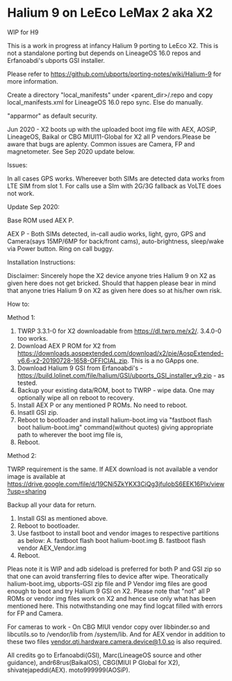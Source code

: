 # Halium 9 on LeEco LeMax 2 aka X2
WIP for H9

This is a work in progress at infancy Halium 9 porting to LeEco X2. This is not a standalone porting but depends on 
LineageOS 16.0 repos and Erfanoabdi's ubports GSI installer.

Please refer to https://github.com/ubports/porting-notes/wiki/Halium-9 for more information.

Create a directory "local_manifests" under <parent_dir>/.repo and copy local_manifests.xml for LineageOS 16.0 repo sync. Else do manually.

"apparmor" as default security. 

Jun 2020 -  X2 boots up with the uploaded boot img file with AEX, AOSiP, LineageOS, Baikal or CBG MIUI11-Global for X2 all P vendors.Please be aware that bugs are aplenty. Common issues are Camera, FP and magnetometer. See Sep 2020 update below.

Issues: 

In all cases GPS works. Whereever both SIMs are detected data works from LTE SIM from slot 1. For calls use a SIm with 2G/3G fallback as VoLTE does not work.

Update Sep 2020:

Base ROM used AEX P.

AEX P - Both SIMs detected, in-call audio works, light, gyro, GPS and Camera(says 15MP/6MP for back/front cams), auto-brightness, sleep/wake via Power button. Ring on call buggy.

Installation Instructions:

Disclaimer: Sincerely hope the X2 device anyone tries Halium 9 on X2 as given here does not get bricked. Should that happen please bear in mind that anyone tries Halium 9 on X2 as given here does so at his/her own risk.

How to:

Method 1:

1. TWRP 3.3.1-0 for X2 downloadable from https://dl.twrp.me/x2/. 3.4.0-0 too works.
2. Download AEX P ROM for X2 from https://downloads.aospextended.com/download/x2/pie/AospExtended-v6.6-x2-20190728-1658-OFFICIAL.zip. This is a no GApps one.
3. Download Halium 9 GSI from Erfanoabdi's - https://build.lolinet.com/file/halium/GSI/ubports_GSI_installer_v9.zip - as tested.
4. Backup your existing data/ROM, boot to TWRP - wipe data. One may optionally wipe all on reboot to recovery.
5. Install AEX P or any mentioned P ROMs. No need to reboot.
6. Insatll GSI zip.
7. Reboot to bootloader and install halium-boot.img via "fastboot flash boot halium-boot.img" command(without quotes) giving appropriate path to wherever the boot img file is,
8. Reboot.

Method 2: 

TWRP requirement is the same. If AEX download is not available a vendor image is available at https://drive.google.com/file/d/19CNi5ZkYKX3CiQg3jfuIobS6EEK16Plx/view?usp=sharing

Backup all your data for return.
          
1. Install GSI as mentioned above.
2. Reboot to bootloader.
3. Use fastboot to install boot and vendor images to respective partitions as below:
   A. fastboot flash boot halium-boot.img
   B. fastboot flash vendor AEX_Vendor.img
4. Reboot.


Pleas note it is WIP and adb sideload is preferred for both P and GSI zip so that one can avoid transferring files to device after wipe. Theoratically halium-boot.img, ubports-GSI zip file and P Vendor img files are good enough to boot and try Halium 9 GSI on X2. Please note that "not" all P ROMs or vendor img files work on X2 and hence use only what has been mentioned here. This notwithstanding one may find logcat filled with errors for FP and Camera.

For cameras to work - On CBG MIUI vendor copy over libbinder.so and libcutils.so to /vendor/lib from /system/lib. And for AEX vendor in addition to these two files vendor.qti.hardware.camera.device@1.0.so is also required.

All credits go to Erfanoabdi(GSI), Marc(LineageOS source and other guidance), andr68rus(BaikalOS), CBG(MIUI P Global for X2), shivatejapeddi(AEX). moto999999(AOSiP).
